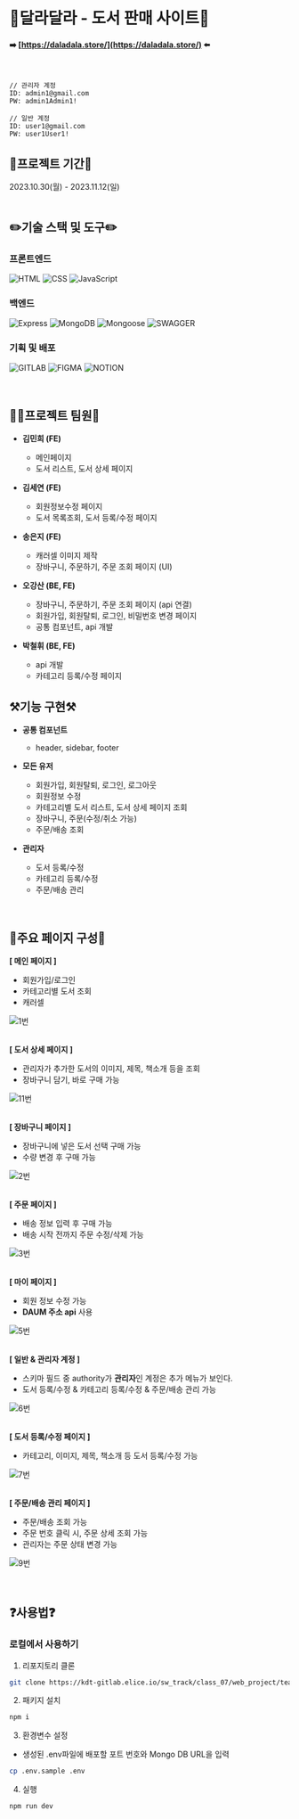 # 💖달라달라 - 도서 판매 사이트💖

#### ➡️ [https://daladala.store/](https://daladala.store/) ⬅️

<br/>

```
// 관리자 계정
ID: admin1@gmail.com
PW: admin1Admin1!

// 일반 계정
ID: user1@gmail.com
PW: user1User1!
```

## 📅프로젝트 기간📅

2023.10.30(월) - 2023.11.12(일)
<br/><br/>

## ✏️기술 스택 및 도구✏️

### 프론트엔드

![HTML](https://img.shields.io/badge/HTML-E34F26?style=for-the-badge&logo=html5&logoColor=ffffff)
![CSS](https://img.shields.io/badge/CSS-1572B6?style=for-the-badge&logo=css3&logoColor=ffffff)
![JavaScript](https://img.shields.io/badge/JavaScript-F7DF1E?style=for-the-badge&logo=javascript&logoColor=000000)

### 백엔드

![Express](https://img.shields.io/badge/Express-000000?style=for-the-badge&logo=express&logoColor=ffffff)
![MongoDB](https://img.shields.io/badge/MongoDB-47A248?style=for-the-badge&logo=mongodb&logoColor=ffffff)
![Mongoose](https://img.shields.io/badge/Mongoose-880000?style=for-the-badge&logo=mongoose&logoColor=ffffff)
![SWAGGER](https://img.shields.io/badge/Swagger-85EA2D?style=for-the-badge&logo=swagger&logoColor=000000)

### 기획 및 배포

![GITLAB](https://img.shields.io/badge/GitLab-FCA121?style=for-the-badge&logo=gitlab&logoColor=ffffff)
![FIGMA](https://img.shields.io/badge/Figma-F24E1E?style=for-the-badge&logo=figma&logoColor=ffffff)
![NOTION](https://img.shields.io/badge/Notion-000000?style=for-the-badge&logo=notion&logoColor=ffffff)

<br/>

## 🤸‍♀️프로젝트 팀원🤸

- **김민희 (FE)**

  - 메인페이지
  - 도서 리스트, 도서 상세 페이지

- **김세연 (FE)**

  - 회원정보수정 페이지
  - 도서 목록조회, 도서 등록/수정 페이지

- **송은지 (FE)**

  - 캐러셀 이미지 제작
  - 장바구니, 주문하기, 주문 조회 페이지 (UI)

- **오강산 (BE, FE)**

  - 장바구니, 주문하기, 주문 조회 페이지 (api 연결)
  - 회원가입, 회원탈퇴, 로그인, 비밀번호 변경 페이지
  - 공통 컴포넌트, api 개발

- **박철휘 (BE, FE)**
  - api 개발
  - 카테고리 등록/수정 페이지
    <br/>

## ⚒️기능 구현⚒️

- **공통 컴포넌트**

  - header, sidebar, footer

- **모든 유저**

  - 회원가입, 회원탈퇴, 로그인, 로그아웃
  - 회원정보 수정
  - 카테고리별 도서 리스트, 도서 상세 페이지 조회
  - 장바구니, 주문(수정/취소 가능)
  - 주문/배송 조회

- **관리자**
  - 도서 등록/수정
  - 카테고리 등록/수정
  - 주문/배송 관리

<br/>

## 📌주요 페이지 구성📌

**[ 메인 페이지 ]**

- 회원가입/로그인
- 카테고리별 도서 조회
- 캐러셀
  <br />

![1번](https://github.com/tpdus001129/daladala-bookstore/assets/113432040/b6e910a8-2596-484a-8f2d-689e56ef9fdd)
<br /><br />

**[ 도서 상세 페이지 ]**

- 관리자가 추가한 도서의 이미지, 제목, 책소개 등을 조회
- 장바구니 담기, 바로 구매 가능
  <br />

![11번](https://github.com/team-daladala/daladala-bookstore/assets/113432040/b2f6f5e1-55e5-432e-a430-5726f326dd5d)
<br/><br/>

**[ 장바구니 페이지 ]**

- 장바구니에 넣은 도서 선택 구매 가능
- 수량 변경 후 구매 가능
  <br />

![2번](https://github.com/tpdus001129/daladala-bookstore/assets/113432040/7c921ef0-88da-4b5b-acdd-d4b94de35f86)
<br/><br/>

**[ 주문 페이지 ]**

- 배송 정보 입력 후 구매 가능
- 배송 시작 전까지 주문 수정/삭제 가능
  <br />

![3번](https://github.com/team-daladala/daladala-bookstore/assets/113432040/6fd57d35-50a9-430f-98ad-1b9b9b134a11)
<br/><br/>

**[ 마이 페이지 ]**

- 회원 정보 수정 가능
- **DAUM 주소 api** 사용
  <br />

![5번](https://github.com/tpdus001129/daladala-bookstore/assets/113432040/8c0d5794-2890-4950-ba72-250f7ed848d5)
<br/><br/>

**[ 일반 & 관리자 계정 ]**

- 스키마 필드 중 authority가 **관리자**인 계정은 추가 메뉴가 보인다.
- 도서 등록/수정 & 카테고리 등록/수정 & 주문/배송 관리 가능
  <br />

![6번](https://github.com/tpdus001129/daladala-bookstore/assets/113432040/3a973aa6-59a6-4feb-be50-e3b29e326b84)
<br/><br/>

**[ 도서 등록/수정 페이지 ]**

- 카테고리, 이미지, 제목, 책소개 등 도서 등록/수정 가능
  <br />

![7번](https://github.com/tpdus001129/daladala-bookstore/assets/113432040/2216a603-4db1-42e8-9a0e-07a805b28502)
<br/><br/>

**[ 주문/배송 관리 페이지 ]**

- 주문/배송 조회 가능
- 주문 번호 클릭 시, 주문 상세 조회 가능
- 관리자는 주문 상태 변경 가능
  <br />

![9번](https://github.com/tpdus001129/daladala-bookstore/assets/113432040/844e2d1b-53cc-46c0-b8f4-471148f769d2)
<br/><br/><br/>

## ❓사용법❓

### 로컬에서 사용하기

1. 리포지토리 클론

```bash
git clone https://kdt-gitlab.elice.io/sw_track/class_07/web_project/team06/daladala.git
```

2. 패키지 설치

```bash
npm i
```

3. 환경변수 설정

- 생성된 .env파일에 배포할 포트 번호와 Mongo DB URL을 입력

```bash
cp .env.sample .env
```

4. 실행

```bash
npm run dev
```
